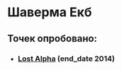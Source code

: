 # Шаверма Екб
## Точек опробовано:

- ### [Lost Alpha](https://ap-pro.ru/stuff/ten_chernobylja/lost-alpha-r129/) (end_date 2014)
